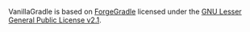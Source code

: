 VanillaGradle is based on [ForgeGradle](https://github.com/MinecraftForge/ForgeGradle) licensed under the
[GNU Lesser General Public License v2.1](https://github.com/MinecraftForge/ForgeGradle/blob/99002a1cc0074e5e61208b290d2ce602cbe41d69/LICENSE).
